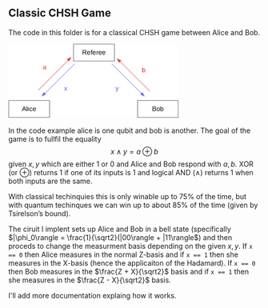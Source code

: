## Classic CHSH Game
The code in this folder is for a classical CHSH game between Alice and Bob. 

![alt text](image.png)

In the code example alice is one qubit and bob is another. The goal of the game is to fullfil the equality $$x \wedge y = a \oplus b$$ given $x, y$ which are either $1$ or $0$ and Alice and Bob respond with $a, b$. XOR (or $\oplus$) returns $1$ if one of its inputs is $1$ and logical AND ($\wedge$) returns $1$ when both inputs are the same.

With classical techinquies this is only winable up to 75% of the time, but with quantum techinques we can win up to about 85% of the time (given by Tsirelson’s bound).

The ciruit I implent sets up Alice and Bob in a bell state (specifically $|\phi_0\rangle = \frac{1}{\sqrt2}(|00\rangle + |11\rangle$) and then proceds to change the measurment basis depending on the given $x, y$. If `x == 0` then Alice measures in the normal Z-basis and if `x == 1` then she measures in the X-basis (hence the applicaiton of the Hadamard). If `x == 0` then Bob measures in the $\frac{Z + X}{\sqrt2}$ basis and if `x == 1` then she measures in the $\frac{Z - X}{\sqrt2}$ basis.

I'll add more documentation explaing how it works.
